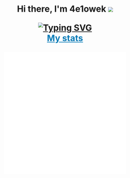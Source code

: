 <h1 align="center">Hi there, I'm 4e1owek
<img src="https://github.com/blackcater/blackcater/raw/main/images/Hi.gif" height="32"/>
  <br>
  
  [![Typing SVG](https://readme-typing-svg.herokuapp.com?color=%2336BCF7&lines=Just+a+man+from+Russia)](https://git.io/typing-svg)
  <br>
  <a style="color: #007ab6" href="">My stats</a>
</h1>
<div align="center">
<img src="example.svg" width="400" height="400" alt="css-in-readme">
</div>

